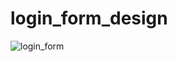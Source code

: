 # login_form_design

![login_form](https://user-images.githubusercontent.com/48170643/117760148-c0f80f00-b242-11eb-9b63-e8200010418e.png)
